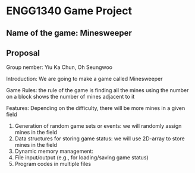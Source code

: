 # ENGG1340 Game Project
## Name of the game: Minesweeper
## Proposal

Group nember: Yiu Ka Chun, Oh Seungwoo

Introduction: We are going to make a game called Minesweeper

Game Rules: the rule of the game is finding all the mines using the number on a block shows the number of mines adjacent to it

Features: Depending on the difficulty, there will be more mines in a given field
1. Generation of random game sets or events: we will randomly assign mines in the field
2. Data structures for storing game status: we will use 2D-array to store mines in the field
3. Dynamic memory management: 
4. File input/output (e.g., for loading/saving game status) 
5. Program codes in multiple files

